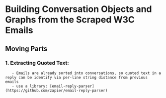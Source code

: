 # Building Conversation Objects and Graphs from the Scraped W3C Emails


## Moving Parts

### 1. Extracting Quoted Text:
       - Emails are already sorted into conversations, so quoted text in a reply can be identify via per-line string distance from previous emails
       - use a library: [email-reply-parser](https://github.com/zapier/email-reply-parser)
